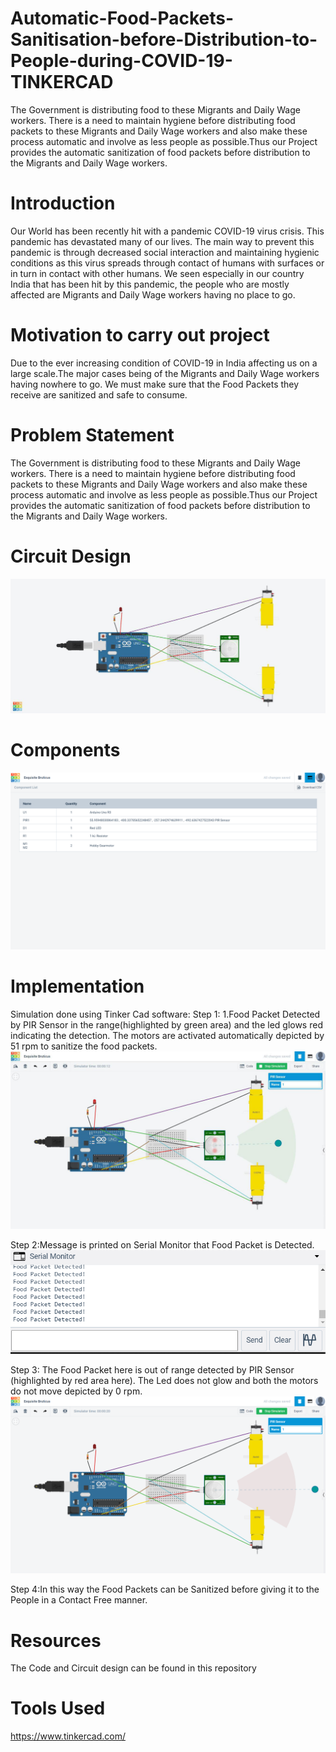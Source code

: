 # Automatic-Food-Packets-Sanitisation-before-Distribution-to-People-during-COVID-19-TINKERCAD
The Government is distributing food to these Migrants and Daily Wage workers. There is a need to maintain hygiene before distributing food packets to these Migrants and Daily Wage workers and also make these process automatic and involve as less people as possible.Thus our Project provides the automatic sanitization of food packets before distribution to the Migrants and Daily Wage workers.

# Introduction
Our World has been recently hit with a pandemic COVID-19 virus crisis. This pandemic has devastated many of our lives. The main way to prevent this pandemic is through decreased social interaction and maintaining hygienic conditions as this virus spreads through contact of humans with surfaces or in turn in contact with other humans.
We seen especially in our country India that has been hit by this pandemic, the people who are mostly affected are Migrants and Daily Wage workers having no place to go.

# Motivation to carry out project
Due to the ever increasing condition of COVID-19 in India affecting us on a large scale.The major cases being of the Migrants and Daily Wage workers having nowhere to go. We must make sure that the Food Packets they receive are sanitized and safe to consume.

# Problem Statement
The Government is distributing food to these Migrants and Daily Wage workers. There is a need to maintain hygiene before distributing food packets to these Migrants and Daily Wage workers and also make these process automatic and involve as less people as possible.Thus our Project provides the automatic sanitization of food packets before distribution to the Migrants and Daily Wage workers.

# Circuit Design
![](images/circuitdesign.png)

# Components
![](images/Picture4.png)


# Implementation
Simulation done using Tinker Cad software:
Step 1: 1.Food Packet Detected by PIR Sensor in the range(highlighted by green area) and the led glows red indicating the detection. The motors are activated automatically depicted by 51 rpm to sanitize the food packets.
![](images/Picture1.png)

Step 2:Message is printed on Serial Monitor that Food Packet is Detected.
![](images/Picture3.png)

Step 3: The Food Packet here is out of range detected by PIR Sensor (highlighted by red area here). The Led does not glow and both the motors do not move depicted by 0 rpm.
![](images/Picture2.png)

Step 4:In this way the Food Packets can be Sanitized before giving it to the People in a Contact Free manner.

# Resources
The Code and Circuit design can be found in this repository

# Tools Used 
https://www.tinkercad.com/
